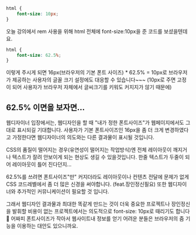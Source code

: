 ```css
html {
    font-size: 10px;
}
```
오늘 강의에서 rem 사용을 위해 html 전체에 font-size:10px을 준 코드를 보셨을텐데요.
```css
html {
    font-size: 62.5%;
}
```
이렇게 주시게 되면 16px(브라우저의 기본 폰트 사이즈) * 62.5% = 10px로 브라우저가 제공하는 사용자의 글꼴 크기 설정에도 대응할 수 있습니다~~~ (10px로 주면 고정이 되어 사용자가 브라우저 자체에서 글씨크기를 키워도 커지지가 않기 때문에)

## 62.5% 이면을 보자면...

웹디자이너 입장에서는, 웹디자인을 할 때 "내가 정한 폰트사이즈"가 웹페이지에서도 그대로 표시되길 기대합니다.
사용자가 기본 폰트사이즈인 16px을 좀 더 크게 변경하였다고 가정한다면 웹디자이너의 의도와는 다른 결과물이 표시될 것입니다.

CSS의 품질이 떨어지는 경우(유연성이 떨어지는 작업방식)엔 전체 레이아웃이 깨지거나 텍스트가 잘려 안보이게 되는 현상도 생길 수 있을것입니다. 한줄 텍스트가 두줄이 되어 레이아웃이 틀어 진다던지...

62.5%를 쓰려면 폰트사이즈"만" 커지더라도 레이아웃이나 컨텐츠 전달에 문제가 없게 CSS 코드레벨에서 좀 더 많은 신경을 써야합니다. (feat.장인정신필요)
또한 웹디자이너와 추가적인 커뮤니케이션이 필요할 것 입니다.

그래서 웹디자인 결과물과 최대한 똑같게 만드는 것이 더욱 중요한 프로젝트나 장인정신을 발휘할 비용이 없는 프로젝트에서는 의도적으로 font-size: 10px로 때리기도 합니다 🙂
어짜피 폰트사이즈가 작아서 웹사이트내 정보를 얻기 어려운 분들은 브라우저의 줌 기능을 이용하는 대안도 있으니까요. 